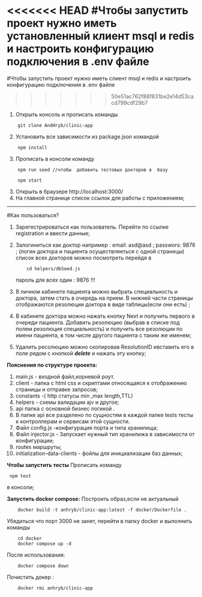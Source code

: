 <<<<<<< HEAD
#Чтобы запустить проект нужно иметь установленный клиент msql и redis и настроить конфигурацию подключения в .env файле
=======
#Чтобы запустить проект нужно иметь слиент msql и redis и настроить конфигурацию подключения в .env файле
>>>>>>> 50e51ac762f88f831be2e14d53cacd799cdf29b7
1. Открыть консоль и прописать команды 
````
    git clone AndHryb/clinic-app
````
2. Установить  все зависимости из package.json командой 
```
    npm install 
```
3. Прописать в консоли команду 
```
    npm run seed //чтобы  добавить тестовых докторов в  базу

    npm start 
```
3. Открыть в браузере  http://localhost:3000/
4. На главной странице список ссылок для работы с приложением;
___
#Как пользоваться?

1. Зарегестрироваться как пользователь. Перейти по ссылке registration и ввести данные;
2. Залогиниться как доктор например :
    email: asd@asd ;
    passwors: 9876 ;
    (логин доктора и пациента осуществляеться с одной страницы)
    список всех докторов можно посмотреть перейдя в 
    ```
        cd helpers/dbSeed.js
    ```

    пароль для всех один : 9876 !!!

3. В личном кабинете пациента можно выбрать специальность и доктора, затем стать в очередь на прием. В нижней части страницы отображаются резолюции доктора  в виде таблицы(если они есть)  ;
4. В кабинете доктора можно нажать кнопку Next и получить первого в очереди пациента. Добавить резолюцию (выбрав  в списке под полем резолюция специальность)  и получить все резолюции по имени пациента, в том числе  другого пациента с таким же именем;
5. Удалить ресолюцию можно скопировав ResolutionID ивставить его в поле рядом с кнопкой _**delete**_ и нажать эту кнопку;


**Пояснения по структуре проекта:**
1. main.js -  входной файл,корневой роут.
2. client - папка с html css  и скриптами относящаяся к отображению страницы  и отправке запросов;
4. constants -( http статусы min ,max length,TTL)
5. helpers - схемы валидации ajv и другое;
6. api папка с основной бизнес логикой .
7. В папке api все разделено по сущностям в каждой папке tests тесты к контроллерам и сервисам этой сущности.
8. Файл config.js -конфигурация порта и типа хранилища;
9. Файл injector.js - Запускает нужный тип хранилижа в зависимости от конфигурации;
10. routes маршруты;
11. initialization-data-clients - фойлы для инициализации баз данных;


**Чтобы запустить тесты**
 Прописать команду   
```
 npm test
```   
 в консоли;

**Запустить docker compose:** 
Построить образ,если  не актуальный
````
    docker build -t anhryb/clinic-app:latest -f docker/Dockerfile .
````
 
Убедиться что порт 3000 не занят, перейти в папку docker и выполнить команды
````
    cd docker
    docker compose up -d
````

После использования:

````
    docker compose down
````
Почистить докер :
````
    docker rmi anhryb/clinic-app   
````


        

